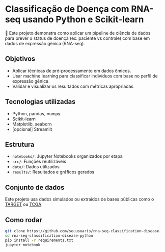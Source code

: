 # Classificação de Doença com RNA-seq usando Python e Scikit-learn

🔬 Este projeto demonstra como aplicar um pipeline de ciência de dados para prever o status de doença (ex: paciente vs controle) com base em dados de expressão gênica (RNA-seq). 

## Objetivos
- Aplicar técnicas de pré-processamento em dados ômicos.
- Usar machine learning para classificar indivíduos com base no perfil de expressão gênica.
- Validar e visualizar os resultados com métricas apropriadas.

## Tecnologias utilizadas
- Python, pandas, numpy
- Scikit-learn
- Matplotlib, seaborn
- [opcional] Streamlit

## Estrutura
- `notebooks/`: Jupyter Notebooks organizados por etapa
- `src/`: Funções reutilizáveis
- `data/`: Dados utilizados
- `results/`: Resultados e gráficos gerados

## Conjunto de dados
Este projeto usa dados simulados ou extraídos de bases públicas como o [TARGET](https://ocg.cancer.gov/programs/target) ou [TCGA](https://www.cancer.gov/ccg/research/genome-sequencing/tcga).

## Como rodar
```bash
git clone https://github.com/seuusuario/rna-seq-classification-disease-python.git
cd rna-seq-classification-disease-python
pip install -r requirements.txt
jupyter notebook
